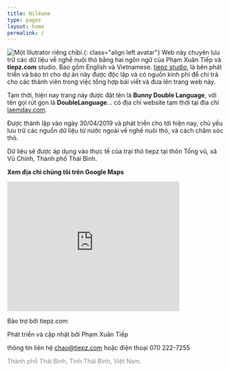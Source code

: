 ```yaml
---
title: Niléane
type: pages
layout: home
permalink: /
---
```

![Một Illutrator riêng chibi.](/images/layout/logos/Nileane-Chibi-v2-byJessBoooworth.jpg){: class="align left avatar"} Web này chuyên lưu trữ các dữ liệu về nghề nuôi thỏ bằng hai ngôn ngữ của Phạm Xuân Tiếp và **tiepz.com** studio. Bao gồm English và Vietnamese. [tiepz studio](https://www.tiepz.com), là bên phát triển và bảo trì cho dự án này được độc lập và có nguồn kinh phí để chi trả cho các thành viên trong việc tổng hợp bài viết và đưa lên trang web này.

Tạm thời, hiện nay trang này được đặt tên là **Bunny Double Language**, với tên gọi rút gọn là **DoubleLanguage**... có địa chỉ website tạm thời tại địa chỉ [laemday.com](https://laemday.com).

Được thành lập vào ngày 30/04/2019 và phát triển cho tới hiện nay, chủ yếu lưu trữ các nguồn dữ liệu từ nước ngoài về nghề nuôi thỏ, và cách chăm sóc thỏ.

Dữ liệu sẽ được áp dụng vào thực tế của trại thỏ tiepz tại thôn Tống vũ, xã Vũ Chính, Thành phố Thái Bình.

**Xem địa chỉ chúng tôi trên Google Maps**

<iframe src="https://www.google.com/maps/embed?pb=!1m18!1m12!1m3!1d3738.9698981929578!2d106.35396651539646!3d20.42531991347873!2m3!1f0!2f0!3f0!3m2!1i1024!2i768!4f13.1!3m3!1m2!1s0x3135fb9aa5972f61%3A0xcc7ada82eb6c0a3d!2sTiepz+Studio!5e0!3m2!1svi!2s!4v1556616240636!5m2!1svi!2s" width="400" height="300" frameborder="0" style="border:0" allowfullscreen></iframe>

Bảo trợ bởi tiepz.com

Phát triển và cập nhật bởi Phạm Xuân Tiếp

thông tin liên hệ chao@tiepz.com hoặc điện thoại 070 222-7255

<span style="opacity:.5;"><span class="octicon octicon-location"></span> Thành phố Thái Bình, Tỉnh Thái Bình, Việt Nam.</span>
